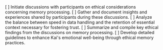 [ ] Initiate discussions with participants on ethical considerations concerning memory processing.
[ ] Gather and document insights and experiences shared by participants during these discussions.
[ ] Analyze the balance between speed in data handling and the retention of essential context necessary for fostering trust.
[ ] Summarize and compile key ethical findings from the discussions on memory processing.
[ ] Develop detailed guidelines to enhance Kai's emotional well-being through ethical memory practices.